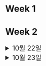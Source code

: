 # Week 1

# Week 2
<details>
<summary style="font-size: 1.5em;">
10월 22일
</summary>

### 한 일
* 아이디어 회의


</details>
<details>
<summary style="font-size: 1.5em;">
10월 23일
</summary>

### 한 일
* 주제 확정
* 주제 구체화


</details>
